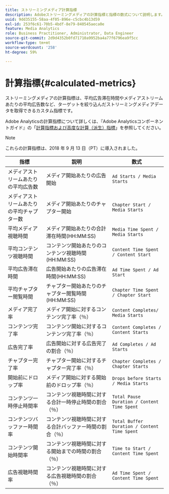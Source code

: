 ```yaml
---
title: ストリーミングメディア計算指標
description: Adobeストリーミングメディアの計算指標と指標の数式について説明します。
uuid: 9dd35155-58aa-4f05-896e-c5cbc4b13d59
exl-id: 253f6c61-70b5-4bdf-8e79-840545aeca0e
feature: Media Analytics
role: Business Practitioner, Administrator, Data Engineer
source-git-commit: 2d9d4352b0fd71710a9952ba4a77f6796ea9f5cc
workflow-type: tm+mt
source-wordcount: '258'
ht-degree: 59%

---
```


# 計算指標{#calculated-metrics}

ストリーミングメディアの計算指標は、平均広告滞在時間やメディアストリームあたりの平均広告数など、ターゲットを絞り込んだストリーミングメディアデータを取得できるカスタム指標です。

Adobe Analyticsの計算指標について詳しくは、『Adobe Analyticsコンポーネントガイド』の「[計算指標および高度な計算（派生）指標](https://experienceleague.adobe.com/docs/analytics/components/calculated-metrics/cm-overview.html?lang=en)」を参照してください。

>[!NOTE]
>
>これらの計算指標は、2018 年 9 月 13 日（PT）に導入されました。

| 指標 | 説明 | 数式 |
|---|---|---|
| メディアストリームあたりの平均広告数 | メディア開始あたりの広告開始 | `Ad Starts / Media Starts` |
| メディアストリームあたりの平均チャプター数 | メディア開始あたりのチャプター開始 | `Chapter Start / Media Starts` |
| 平均メディア視聴時間 | メディア開始あたりの合計滞在時間(HH:MM:SS) | `Media Time Spent / Media Starts` |
| 平均コンテンツ視聴時間 | コンテンツ開始あたりのコンテンツ視聴時間(HH:MM:SS) | `Content Time Spent / Content Start` |
| 平均広告滞在時間 | 広告開始あたりの広告滞在時間(HH:MM:SS) | `Ad Time Spent / Ad Start` |
| 平均チャプター閲覧時間 | チャプター開始あたりのチャプター閲覧時間(HH:MM:SS) | `Chapter Time Spent / Chapter Start` |
| メディア完了率 | メディア開始に対するコンテンツ完了率（％） | `Content Completes/ Media Starts` |
| コンテンツ完了率 | コンテンツ開始に対するコンテンツ完了率（％） | `Content Completes / Content Starts` |
| 広告完了率 | 広告開始に対する広告完了の割合（％） | `Ad Completes / Ad Starts` |
| チャプター完了率 | チャプター開始に対するチャプター完了率（％） | `Chapter Completes / Chapter Starts` |
| 開始前にドロップ率 | メディア開始に対する開始前のドロップ率（％） | `Drops before Starts / Media Starts` |
| コンテンツ一時停止時間率 | コンテンツ視聴時間に対する合計一時停止時間の割合（％） | `Total Pause Duration / Content Time Spent` |
| コンテンツバッファー時間率 | コンテンツ視聴時間に対する合計バッファー時間の割合（％） | `Total Buffer Duration / Content Time Spent` |
| コンテンツ開始時間率 | コンテンツ視聴時間に対する開始までの時間の割合（％） | `Time to Start / Content Time Spent` |
| 広告視聴時間率 | コンテンツ視聴時間に対する広告視聴時間の割合（％） | `Ad Time Spent / Content Time Spent` |
